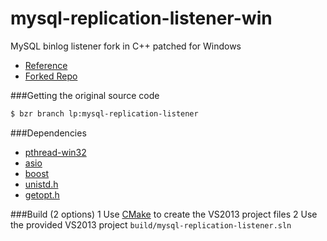 # mysql-replication-listener-win
MySQL binlog listener fork in C++ patched for Windows

* [Reference](https://launchpad.net/mysql-replication-listener)
* [Forked Repo](https://github.com/bullsoft/mysql-replication-listener)

###Getting the original source code
```bash
$ bzr branch lp:mysql-replication-listener
```

###Dependencies
* [pthread-win32](https://github.com/GerHobbelt/pthread-win32.git)
* [asio](https://github.com/chriskohlhoff/asio)
* [boost](http://sourceforge.net/projects/boost/files/boost-binaries/)
* [unistd.h](http://stackoverflow.com/questions/341817/is-there-a-replacement-for-unistd-h-for-windows-visual-c)
* [getopt.h](http://www.mit.edu/afs.new/sipb/project/merakidev/include/bits/getopt.h)

###Build (2 options)
1 Use [CMake](https://cmake.org/download/) to create the VS2013 project files
2 Use the provided VS2013 project ```build/mysql-replication-listener.sln```